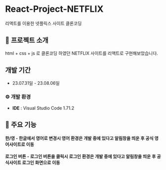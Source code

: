 # React-Project-NETFLIX
리액트를 이용한 넷플릭스 사이트 클론코딩

## 🍿 프로젝트 소개
html + css + js 로 클론코딩 하였던 NETFLIX 사이트를 리액트로 구현해보았습니다.

## 개발 기간
* 23.07.31일 - 23.08.06일

### ⚙ 개발 환경
- **IDE** : Visual Studio Code 1.71.2


## 📌 주요 기능
#### 한/영 - 한글에서 영어로 변경시 영어 환경은 개발 중에 있다고 알림창을 띄운 후 공식 영어사이트로 이동
#### 로그인 버튼 - 로그인 버튼을 클릭시 로그인 환경은 개발 중에 있다고 알림창을 띄운 후 공식사이트 로그인 화면으로 이동
